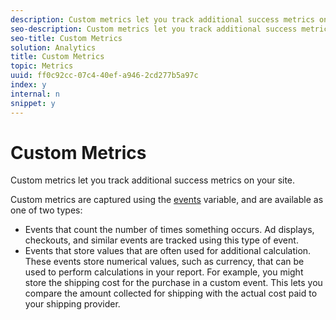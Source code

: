 ```yaml
---
description: Custom metrics let you track additional success metrics on your site.
seo-description: Custom metrics let you track additional success metrics on your site.
seo-title: Custom Metrics
solution: Analytics
title: Custom Metrics
topic: Metrics
uuid: ff0c92cc-07c4-40ef-a946-2cd277b5a97c
index: y
internal: n
snippet: y
---
```


# Custom Metrics

Custom metrics let you track additional success metrics on your site.

Custom metrics are captured using the [events](https://marketing.adobe.com/resources/help/en_US/sc/implement/?f=events#) variable, and are available as one of two types:

* Events that count the number of times something occurs. Ad displays, checkouts, and similar events are tracked using this type of event. 
* Events that store values that are often used for additional calculation. These events store numerical values, such as currency, that can be used to perform calculations in your report. For example, you might store the shipping cost for the purchase in a custom event. This lets you compare the amount collected for shipping with the actual cost paid to your shipping provider.

